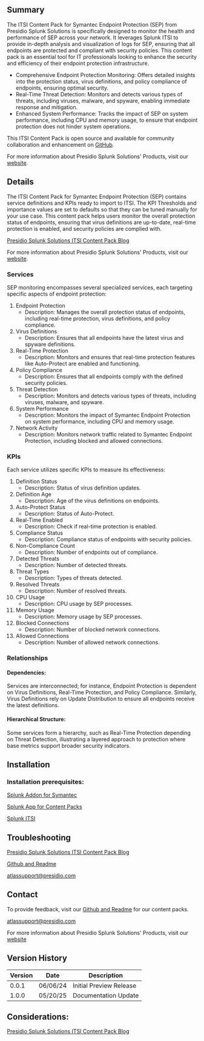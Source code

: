 ## Summary
The ITSI Content Pack for Symantec Endpoint Protection (SEP) from Presidio Splunk Solutions is specifically designed to monitor the health and performance of SEP across your network. It leverages Splunk ITSI to provide in-depth analysis and visualization of logs for SEP, ensuring that all endpoints are protected and compliant with security policies. This content pack is an essential tool for IT professionals looking to enhance the security and efficiency of their endpoint protection infrastructure.

* Comprehensive Endpoint Protection Monitoring: Offers detailed insights into the protection status, virus definitions, and policy compliance of endpoints, ensuring optimal security.
* Real-Time Threat Detection: Monitors and detects various types of threats, including viruses, malware, and spyware, enabling immediate response and mitigation.
* Enhanced System Performance: Tracks the impact of SEP on system performance, including CPU and memory usage, to ensure that endpoint protection does not hinder system operations.

This ITSI Content Pack is open source and available for community collaboration and enhancement on [GitHub](https://www.github.com/kinneygroup).

For more information about Presidio Splunk Solutions' Products, visit our [website](https://kinneygroup.com/atlas).

## Details
The ITSI Content Pack for Symantec Endpoint Protection (SEP) contains service definitions and KPIs ready to import to ITSI. The KPI Thresholds and importance values are set to defaults so that they can be tuned manually for your use case. This content pack helps users monitor the overall protection status of endpoints, ensuring that virus definitions are up-to-date, real-time protection is enabled, and security policies are complied with.

[Presidio Splunk Solutions ITSI Content Pack Blog](https://kinneygroup.com/blog/installing-itsi-content-packs/)

For more information about Presidio Splunk Solutions' Products, visit our [website](https://kinneygroup.com/atlas).

### Services
SEP monitoring encompasses several specialized services, each targeting specific aspects of endpoint protection:

1. Endpoint Protection
    * Description: Manages the overall protection status of endpoints, including real-time protection, virus definitions, and policy compliance.
2. Virus Definitions
    * Description: Ensures that all endpoints have the latest virus and spyware definitions.
3. Real-Time Protection
    * Description: Monitors and ensures that real-time protection features like Auto-Protect are enabled and functioning.
4. Policy Compliance
    * Description: Ensures that all endpoints comply with the defined security policies.
5. Threat Detection
    * Description: Monitors and detects various types of threats, including viruses, malware, and spyware.
6. System Performance
    * Description: Monitors the impact of Symantec Endpoint Protection on system performance, including CPU and memory usage.
7. Network Activity
    * Description: Monitors network traffic related to Symantec Endpoint Protection, including blocked and allowed connections.

### KPIs
Each service utilizes specific KPIs to measure its effectiveness:

1. Definition Status
    * Description: Status of virus definition updates.
2. Definition Age
    * Description: Age of the virus definitions on endpoints.
3. Auto-Protect Status
    * Description: Status of Auto-Protect.
4. Real-Time Enabled
    * Description: Check if real-time protection is enabled.
5. Compliance Status
    * Description: Compliance status of endpoints with security policies.
6. Non-Compliance Count
    * Description: Number of endpoints out of compliance.
7. Detected Threats
    * Description: Number of detected threats.
8. Threat Types
    * Description: Types of threats detected.
9. Resolved Threats
    * Description: Number of resolved threats.
10. CPU Usage
    * Description: CPU usage by SEP processes.
11. Memory Usage
    * Description: Memory usage by SEP processes.
12. Blocked Connections
    * Description: Number of blocked network connections.
13. Allowed Connections
    * Description: Number of allowed network connections.


### Relationships
#### Dependencies:
Services are interconnected; for instance, Endpoint Protection is dependent on Virus Definitions, Real-Time Protection, and Policy Compliance. Similarly, Virus Definitions rely on Update Distribution to ensure all endpoints receive the latest definitions.

#### Hierarchical Structure:
Some services form a hierarchy, such as Real-Time Protection depending on Threat Detection, illustrating a layered approach to protection where base metrics support broader security indicators.

## Installation

### Installation prerequisites:

[Splunk Addon for Symantec](https://splunkbase.splunk.com)

[Splunk App for Content Packs](https://splunkbase.splunk.com/app/5391)

[Splunk ITSI](https://www.splunk.com/en_us/products/it-service-intelligence.html)

## Troubleshooting

[Presidio Splunk Solutions ITSI Content Pack Blog](https://kinneygroup.com/blog/installing-itsi-content-packs/)

[Github and Readme](https://www.github.com/kinneygroup)

atlassupport@presidio.com

## Contact

To provide feedback, visit our [Github and Readme](https://www.github.com/kinneygroup) for our content packs.

atlassupport@presidio.com

For more information about Presidio Splunk Solutions' Products, visit our [website](https://kinneygroup.com/atlas)

## Version History

| Version | Date  | Description                |
|---------|-------|----------------------------|
| 0.0.1   | 06/06/24 | Initial Preview Release    |
| 1.0.0   | 05/20/25 | Documentation Update |

## Considerations:

[Presidio Splunk Solutions ITSI Content Pack Blog](https://kinneygroup.com/blog/installing-itsi-content-packs/)